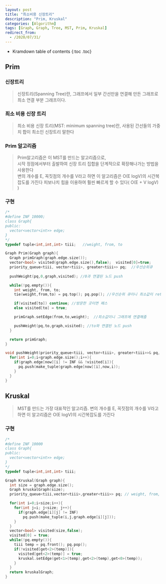 ```yaml
---
layout: post
title: "최소비용 신장트리"
description: "Prim, Kruskal"
categories: [Algorithm]
tags: [Graph, Graph, Tree, MST, Prim, Kruskal]
redirect_from:
  - /2020/07/31/
---
```


* Kramdown table of contents
{:toc .toc}

## Prim

### 신장트리
> 신장트리(Spanning Tree)란, 그래프에서 일부 간선만을 연결해 만든 그래프로
> 최소 연결 부분 그래프이다.

### 최소 비용 신장 트리
> 최소 비용 신장 트리(MST: minimum spanning tree)란, 사용된 간선들의 가중치 합이 최소인 신장트리 말한다    

### Prim 알고리즘
> Prim알고리즘은 이 MST를 만드는 알고리즘으로,    
> 시작 정점에서부터 출발하여 신장 트리 집합을 단계적으로 확장해나가는 방법을 사용한다    
> 변의 개수를 E, 꼭짓점의 개수를 V라고 하면 이 알고리즘은 O(E logV)의 시간복잡도를 가진다
> 피보나치 힙을 이용하여 훨씬 빠르게 할 수 있다( O(E + V logV) )



### 구현
~~~ c++
/*
#define INF 10000;
class Graph{
public:
  vector<vector<int>> edge;
}
*/
typedef tuple<int,int,int> tiii;   //weight, from, to

Graph Prim(Graph graph){
  Graph primGraph(graph.edge.size());
  vector<bool> visited(graph.edge.size(),false);  visited[0]=true;
  priority_queue<tiii, vector<tiii>, greater<tiii>> pq;  //우선순위큐
    
  pushWeight(pq,0,graph,visited); //0과 연결된 노드 push

  while(!pq.empty()){
    int weight, from, to;
    tie(weight,from,to) = pq.top(); pq.pop(); //우선순위 큐이니 최소값이 return

    if(visited[to]) continue; //방문한 곳이면 패스
    else visited[to] = true;

    primGraph.setEdge(from,to,weight);  //최소값이니 그래프에 연결해줌

    pushWeight(pq,to,graph,visited); //to와 연결된 노드 push
  }

  return primGraph;
}

void pushWeight(priority_queue<tiii, vector<tiii>, greater<tiii>>& pq, int now ,Graph graph, vector<bool> visited){
  for(int i=0;i<graph.edge.size();i++){
    if(graph.edge[now][i] != INF && !visited[i]){
      pq.push(make_tuple(graph.edge[now][i],now,i));
    }
  }
}
~~~


## Kruskal
> MST를 만드는 가장 대표적인 알고리즘. 
> 변의 개수를 E, 꼭짓점의 개수를 V라고 하면 이 알고리즘은 O(E logV)의 시간복잡도를 가진다

### 구현
~~~ c++
/*
#define INF 10000
class Graph{
public:
  vector<vector<int>> edge;
}
*/
typedef tuple<int,int,int> tiii;

Graph Kruskal(Graph graph){
  int size = graph.edge.size();
  Graph kruskalGraph(size);
  priority_queue<tiii,vector<tiii>,greater<tiii>> pq; // weight, from, to

  for(int i=0;i<size;i++){
    for(int j=i; j<size; j++){
      if(graph.edge[i][j] != INF) 
        pq.push(make_tuple(i,j,graph.edge[i][j]));
    }
  }
  vector<bool> visited(size,false);
  visited[0] = true;
  while(!pq.empty()){
    tiii temp = pq.front(); pq.pop();
    if(!visited[get<2>(temp)]){
      visited[get<2>(temp)] = true;
      kruskal.setEdge(get<1>(temp),get<2>(temp),get<0>(temp));
    }
  }
  return kruskalGraph;
}

~~~
